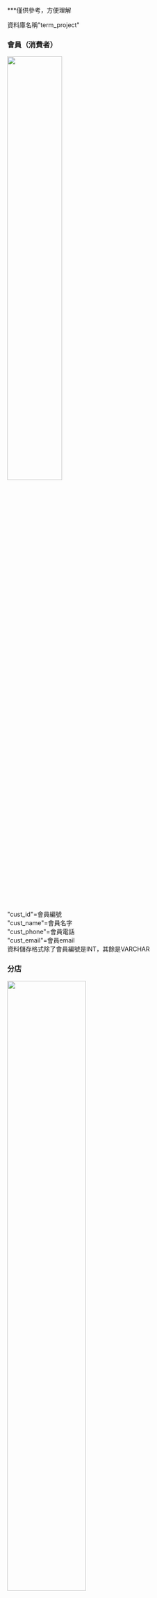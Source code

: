 ***僅供參考，方便理解<br>

資料庫名稱"term_project"

<h3>會員（消費者）</h3>
<img src="https://github.com/hsuehnai/-/assets/162154266/192ce9db-df5c-4738-b34b-dbd76d76e81d.png" width=50% height=50%>


"cust_id"=會員編號<br>
"cust_name"=會員名字<br>
"cust_phone"=會員電話<br>
"cust_email"=會員email<br>
資料儲存格式除了會員編號是INT，其餘是VARCHAR<br>

<h3>分店</h3>
<img src="https://github.com/hsuehnai/-/assets/162154266/0fa5de2f-aed4-4467-a567-fedd21254d5b.png" width=60% height=60%>

"store_id"=分店編號<br>
"store_name"=分店名字<br>
"store_ckic"=分店已售出的雞肉餐盒數量<br>
"store_fish"=分店已售出的魚肉餐盒數量<br>
"store_pork"=分店已售出的豬肉餐盒數量<br>
"store_beef"=分店已售出的牛肉餐盒數量<br>
"store_num"=分店已售出的餐盒數量<br>
"store_revenue"=分店(已售出)的銷售額<br>
資料儲存格式除了分店名字是VARCHAR，其餘是INT<br>

<h3>訂單</h3>
<img src="https://github.com/hsuehnai/-/assets/162154266/bd7457ba-fcf8-42f1-a682-675ca23591b2.png" width=50% height=50%>

因為order是phpmyadmin保留字，所以table名稱為"orders"<br>
"order_id"=訂單編號<br>
"order_cust"=會員編號<br>
"order_date"=訂單日期<br>
"order_store"=分店編號<br>
"order_chic"=雞肉訂購數量<br>
"order_fish"=魚肉訂購數量<br>
"order_pork"=豬肉訂購數量<br>
"order_beef"=牛肉訂購數量<br>
"order_num"=訂購總數量<br>
"order_total"=訂購總金額<br>
"order_finish"=訂單狀態<br>
資料儲存格式除了訂單日期是DATE，其餘是INT，order_finish預設皆為0<br>

<h3>員工</h3>
<img src="https://github.com/hsuehnai/-/assets/162154266/0bb21d53-57f8-4af8-b4c7-1535ddaa737b.png" width=50% height=50%>

"employee_id"=員工編號<br>
"employee_name"=員工名字<br>
"employee_pw"=員工密碼<br>
"employee_store"=員工所在分店編號<br>
資料儲存格式除了員工名字和密碼是VARCHAR，其餘是INT<br>

<h3>餐點</h3>
<img src="https://github.com/hsuehnai/-/assets/162154266/83917818-6290-4f2b-a582-6588db173bac.png" width=50% height=50%>

"meal_id"=餐點編號<br>
"meal_name"=餐點名字<br>
"meal_price"=餐點價格<br>
資料儲存格式除了餐點名字是VARCHAR，其餘是INT<br>
